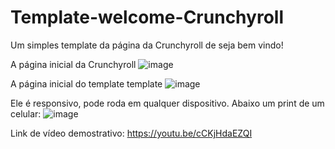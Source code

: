 # Template-welcome-Crunchyroll
Um simples template da página da Crunchyroll de seja bem vindo!

A página inicial da Crunchyroll 
![image](https://user-images.githubusercontent.com/69097449/113791323-c5984780-9719-11eb-98d1-0a5f88a181f2.png)

A página inicial do template template
![image](https://user-images.githubusercontent.com/69097449/113791426-f9736d00-9719-11eb-8558-76870bb34eab.png)

Ele é responsivo, pode roda em qualquer dispositivo. Abaixo um print de um celular:
![image](https://user-images.githubusercontent.com/69097449/113791844-e745fe80-971a-11eb-82fc-79160f3e57a3.png)

Link de vídeo demostrativo: https://youtu.be/cCKjHdaEZQI
